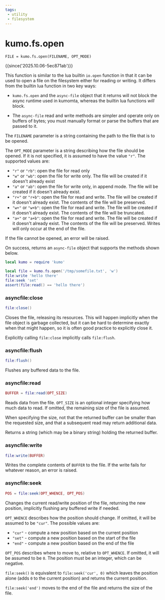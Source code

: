 ```yaml
---
tags:
 - utility
 - filesystem
---
```


# kumo.fs.open

```
FILE = kumo.fs.open(FILENAME, OPT_MODE)
```

{{since('2025.10.06-5ec871ab')}}

This function is similar to the lua builtin `io.open` function in that
it can be used to open a file on the filesystem either for reading or writing.
It differs from the builtin lua function in two key ways:

 * `kumo.fs.open` and the `async-file` object that it returns will not block
   the async runtime used in kumomta, whereas the builtin lua functions *will*
   block.

 * The `async-file` read and write methods are simpler and operate only on
   buffers of bytes; you must manually format or parse the buffers that are
   passed to it.

The `FILENAME` parameter is a string containing the path to the file that is to
be opened.

The `OPT_MODE` parameter is a string describing how the file should be opened.
If it is not specified, it is assumed to have the value `"r"`.  The supported values are:

 * `"r"` or `"rb"`: open the file for read only
 * `"w"` or `"wb"`: open the file for write only. The file will be created if
   it doesn't already exist
 * `"a"` or `"ab"`: open the file for write only, in append mode. The file will
   be created if it doesn't already exist.
 * `"r+"` or `"r+b"`: open the file for read and write.  The file will be
   created if it doesn't already exist. The contents of the file will be
   preserved.
 * `"w+"` or `"w+b"`: open the file for read and write.  The file will be
   created if it doesn't already exist. The contents of the file will be
   truncated.
 * `"a+"` or `"a+b"`: open the file for read and write.  The file will be
   created if it doesn't already exist. The contents of the file will be
   preserved.  Writes will only occur at the end of the file.

If the file cannot be opened, an error will be raised.

On success, returns an `async-file` object that supports the methods shown below.

```lua
local kumo = require 'kumo'

local file = kumo.fs.open('/tmp/somefile.txt', 'w')
file:write 'hello there'
file:seek 'set'
assert(file:read() == 'hello there')
```

### asyncfile:close

```lua
file:close()
```

Closes the file, releasing its resources.  This will happen implicitly when the
file object is garbage collected, but it can be hard to determine exactly when
that might happen, so it is often good practice to explicitly close it.

Explicitly calling `file:close` implicitly calls `file:flush`.

### asyncfile:flush

```lua
file:flush()
```

Flushes any buffered data to the file.

### asyncfile:read

```lua
BUFFER = file:read(OPT_SIZE)
```

Reads data from the file.  `OPT_SIZE` is an optional integer specifying how much data to read.
If omitted, the remaining size of the file is assumed.

When specifying the size, not that the returned buffer can be smaller than the requested size,
and that a subsequent read may return additional data.

Returns a string (which may be a binary string) holding the returned buffer.

### asyncfile:write

```lua
file:write(BUFFER)
```

Writes the complete contents of `BUFFER` to the file. If the write fails for
whatever reason, an error is raised.

### asyncfile:seek

```lua
POS = file:seek(OPT_WHENCE, OPT_POS)
```

Changes the current read/write position of the file, returning the new
position, implicitly flushing any buffered write if needed.

`OPT_WHENCE` describes how the position should change. If omitted, it will be assumed to be `"cur"`. The possible values are:

 * `"cur"` - compute a new position based on the current position
 * `"set"` - compute a new position based on the start of the file
 * `"end"` - compute a new position based on the end of the file

`OPT_POS` describes where to move to, relative to `OPT_WHENCE`. If omitted, it
will be assumed to be `0`.  The position must be an integer, which can be
negative.

`file:seek()` is equivalent to `file:seek('cur', 0)` which leaves the position
alone (adds `0` to the current position) and returns the current position.

`file:seek('end')` moves to the end of the file and returns the size of the file.

